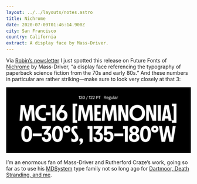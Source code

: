 ```yaml
---
layout: ../../layouts/notes.astro
title: Nichrome
date: 2020-07-09T01:46:14.900Z
city: San Francisco
country: California
extract: A display face by Mass-Driver.
---
```


Via [Robin’s newsletter](https://www.robinsloan.com/) I just spotted this release on Future Fonts of [Nichrome](https://www.futurefonts.xyz/mass-driver/nichrome) by Mass-Driver, “a display face referencing the typography of paperback science fiction from the 70s and early 80s.” And these numbers in particular are rather striking—make sure to look very closely at that 3:

![A screenshot of Nichrome, a typeface by Mass Driver](/images/screen-shot-2020-07-08-at-6.45.40-pm.png)

I’m an enormous fan of Mass-Driver and Rutherford Craze’s work, going so far as to use his [MDSystem](https://mass-driver.com/typefaces/md-system) type family not so long ago for [Dartmoor, Death Stranding, and me](https://www.robinrendle.com/essays/dartmoor-death-stranding-and-me).
